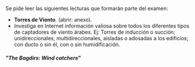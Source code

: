 Se pide leer las siguientes lecturas que formarán parte del examen:
- **Torres de Viento**. (abrir: anexo).
- Investiga en Internet información valiosa sobre todos los diferentes tipos de captadores  de viento árabes. Ej: Torres de inducción o succión; unidireccionales, multidireccionales, aisladas o adosadas a los edificios; con ducto o sin él, con o sin humidificación.

<h5 class="mdl-typography--text-center">"The Bagdirs: Wind catchers"</h5>

<div class="mdl-grid">
<div class="mdl-cell mdl-cell--6-col mdl-typography--text-center">
<img src="./content/1/M1.1.11/bagdirs.9.jpg" alt>
</div>
<div class="mdl-cell mdl-cell--6-col mdl-typography--text-center">
<img src="./content/1/M1.1.11/Bagdirs_of_Yadz.2.jpg" alt>
</div>
<div class="mdl-cell mdl-cell--6-col mdl-typography--text-center">
<img src="./content/1/M1.1.11/Hyderabad.gif" alt>
</div>
<div class="mdl-cell mdl-cell--6-col mdl-typography--text-center">
<img src="./content/1/M1.1.11/Bagdirs_10.jpg" alt>
</div>
</div>
